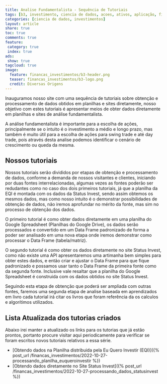 ```yaml
---
title: Analise Fundamentalista - Sequência de Tutoriais
tags: [b3, investimento, ciencia de dados, acoes, ativos, aplicação, financeiro, status invest, analise fundamentalista, analise, tutorial, gspread, pandas, nunpy, mathplotLib, openpyxl, requests, pyfolio, pytz, zipfile]
categories: [ciencia de dados, investimentos]
layout: article
share: true
toc: true
comments: true
feature:
 category: true
 index: true
ads: 
 show: true
tagcloud: true
image:
  feature: financas_investimentos/b3-header.png
  teaser: financas_investimentos/b3-logo.png
  credit: Diversas Origens
---
```


Inauguramos nosso site com uma sequência de tutoriais sobre obtenção e processamento de dados obtidos em planilhas e sites diretamente, nosso objetivo com estes tutoriais é apresentar meios de obter dados diretamente em planilhas e sites de análise fundamentalista.

<!--more-->

A análise fundamentalista é importante para a escolha de ações, principalmente se o intuito é o investimento a médio e longo prazo, mas também é muito útil para a escolha de ações para swing trade e até day trade, pois através desta analise podemos identificar o cenário de crescimento ou queda da mesma. 

## Nossos tutoriais

Nossos tutoriais serão divididos por etapas de obtenção e processamento de dados, conforme a demanda de nossos visitantes e clientes, iniciando por duas fontes interrelacionadas, algumas vezes as fontes poderão ser redudantes como no caso dos dois primeiros tutoriais, já que a planilha da EQI é montada com os dados da Status Invest, sendo assim obtemos os mesmos dados, mas como nosso intuito é o demonstrar possibilidades de obtenção de dados, não iremos aprofundar no mérito da fonte, mas sim no processo de obtenção dos dados.

O primeiro tutorial é como obter dados diretamente em uma planilha do Google Spreadsheet (Planilhas do Google Drive), os dados serão processados e convertido em um Data Frame padronizado de forma a poder ser analisado em uma nova etapa onde iremos demonstrar como processar o Data Frame (tabela/matriz).

O segundo tutorial é como obter os dados diretamente no site Status Invest, como não existe uma API apresentaremos uma artimanha bem simples para obter estes dados, e então criar e ajustar o Data Frame para que fique padronizado e possamos usar tanto o Data Frame da primeira fonte como da segunda fonte. Inclusive vale resaltar que a planilha do Google Spreadsheet é construida com os dados obtidos no site Status Invest.

Seguindo esta etapa de obtenção que poderá ser ampliada com outras fontes, faremos uma segunda etapa de analise baseada em aprendizados em livro cada tutorial irá citar os livros que foram referência da os calculos e algorítimos utilizados.

## Lista Atualizada dos tutorias criados

Abaixo irei manter a atualizado os links para os tutorias que já estão prontos, portanto procure visitar aqui periodicamente para verificar se foram escritos novos tutoriais relativos a essa série.

* [Obtendo dados na Planilha distribuida pela Eu Quero Investir (EQI)]({% post_url /financas_investimentos/2022-10-27-processando_planilha_euqueroinvestir %})
* [Obtendo dados diretamente no Site Status Invest]({% post_url /financas_investimentos/2022-10-27-processando_dados_statusinvest %})
